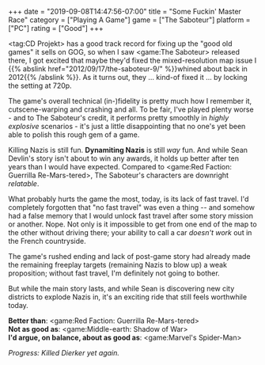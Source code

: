 +++
date = "2019-09-08T14:47:56-07:00"
title = "Some Fuckin' Master Race"
category = ["Playing A Game"]
game = ["The Saboteur"]
platform = ["PC"]
rating = ["Good"]
+++

<tag:CD Projekt> has a good track record for fixing up the "good old games" it sells on GOG, so when I saw <game:The Saboteur> released there, I got excited that maybe they'd fixed the mixed-resolution map issue I {{% abslink href="2012/09/17/the-saboteur-9/" %}}whined about back in 2012{{% /abslink %}}.  As it turns out, they ... kind-of fixed it ... by locking the setting at 720p.

The game's overall technical (in-)fidelity is pretty much how I remember it, cutscene-warping and crashing and all.  To be fair, I've played plenty worse - and to The Saboteur's credit, it performs pretty smoothly in <i>highly explosive</i> scenarios - it's just a little disappointing that no one's yet been able to polish this rough gem of a game.

Killing Nazis is still fun.  <b>Dynamiting Nazis</b> is still <i>way</i> fun.  And while Sean Devlin's story isn't about to win any awards, it holds up better after ten years than I would have expected.  Compared to <game:Red Faction: Guerrilla Re-Mars-tered>, The Saboteur's characters are downright <i>relatable</i>.

What probably hurts the game the most, today, is its lack of fast travel.  I'd completely forgotten that "no fast travel" was even a thing -- and somehow had a false memory that I would unlock fast travel after some story mission or another.  Nope.  Not only is it impossible to get from one end of the map to the other without driving there; your ability to call a car <i>doesn't work</i> out in the French countryside.

The game's rushed ending and lack of post-game story had already made the remaining freeplay targets (remaining Nazis to blow up) a weak proposition; without fast travel, I'm definitely not going to bother.

But while the main story lasts, and while Sean is discovering new city districts to explode Nazis in, it's an exciting ride that still feels worthwhile today.

<b>Better than</b>: <game:Red Faction: Guerrilla Re-Mars-tered>  
<b>Not as good as</b>: <game:Middle-earth: Shadow of War>  
<b>I'd argue, on balance, about as good as</b>: <game:Marvel's Spider-Man>

<i>Progress: Killed Dierker yet again.</i>
